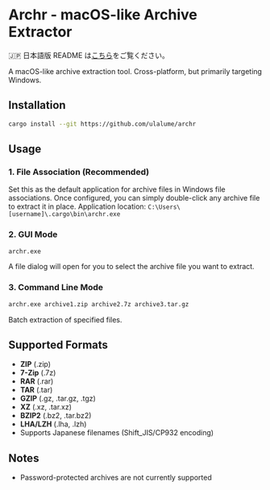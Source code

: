 # Archr - macOS-like Archive Extractor

🇯🇵 日本語版 README は[こちら](./README.ja.md)をご覧ください。

A macOS-like archive extraction tool. Cross-platform, but primarily targeting Windows.

## Installation

```bash
cargo install --git https://github.com/ulalume/archr
```

## Usage

### 1. File Association (Recommended)
Set this as the default application for archive files in Windows file associations. Once configured, you can simply double-click any archive file to extract it in place.
Application location: `C:\Users\[username]\.cargo\bin\archr.exe`

### 2. GUI Mode
```bash
archr.exe
```
A file dialog will open for you to select the archive file you want to extract.

### 3. Command Line Mode
```bash
archr.exe archive1.zip archive2.7z archive3.tar.gz
```
Batch extraction of specified files.

## Supported Formats

- **ZIP** (.zip)
- **7-Zip** (.7z)
- **RAR** (.rar)
- **TAR** (.tar)
- **GZIP** (.gz, .tar.gz, .tgz)
- **XZ** (.xz, .tar.xz)
- **BZIP2** (.bz2, .tar.bz2)
- **LHA/LZH** (.lha, .lzh)
- Supports Japanese filenames (Shift_JIS/CP932 encoding)

## Notes

- Password-protected archives are not currently supported
